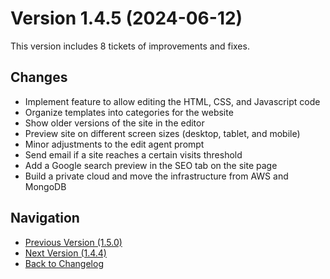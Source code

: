 # Version 1.4.5 (2024-06-12)

This version includes 8 tickets of improvements and fixes.

## Changes

- Implement feature to allow editing the HTML, CSS, and Javascript code
- Organize templates into categories for the website
- Show older versions of the site in the editor
- Preview site on different screen sizes (desktop, tablet, and mobile)
- Minor adjustments to the edit agent prompt
- Send email if a site reaches a certain visits threshold
- Add a Google search preview in the SEO tab on the site page
- Build a private cloud and move the infrastructure from AWS and MongoDB

## Navigation

- [Previous Version (1.5.0)](1.5.0)
- [Next Version (1.4.4)](1.4.4)
- [Back to Changelog](../changelog)
